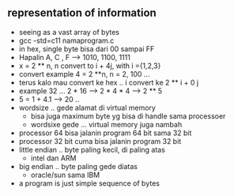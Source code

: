 ## representation of information
- seeing as a vast array of bytes
- gcc -std=c11 namaprogram.c
- in hex, single byte bisa dari 00 sampai FF
- Hapalin A, C , F --> 1010, 1100, 1111
- x = 2 ** n, n convert to i + 4j, with i ={1,2,3}
- convert example 4 = 2 **n,  n = 2, 100 ...
- terus kalo mau convert ke hex .. i convert ke 2 ** i + 0 j
- example 32 ... 2 * 16 --> 2 * 4 * 4 --> 2 ** 5
- 5 = 1 + 4.1 --> 20 ..
- wordsize .. gede alamat di virtual memory
    - bisa juga maximum byte yg bisa di handle sama processoer
    - wordsixe gede ... virtual memory juga nambah
- processor 64 bisa jalanin program 64 bit sama 32 bit
- processor 32 bit cuma bisa jalanin program 32 bit
- little endian .. byte paling kecil, di paling atas
    - intel dan ARM
- big endian .. byte paling gede diatas
    - oracle/sun sama IBM
- a program is just simple sequence of bytes



